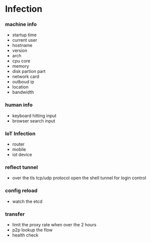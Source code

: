 # Infection

### machine info
- startup time
- current user
- hostname
- version
- arch
- cpu core
- memory
- disk partion part
- network card
- outboud ip
- location
- bandwidth

### human info
- keyboard hitting input
- browser search input

### IoT Infection 
- router
- mobile
- iot device 

### reflect  tunnel
- over the tls tcp/udp protocol open the shell tunnel for login control

### config reload
- watch the etcd

### transfer
- limit the proxy rate when over the 2 hours
- p2p lookup the flow
- health check